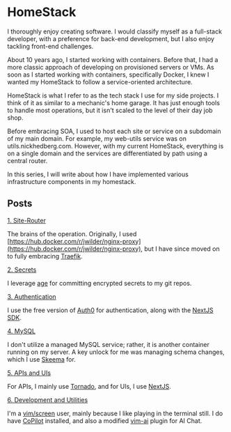 # HomeStack

I thoroughly enjoy creating software. I would classify myself as a full-stack developer, with a preference for back-end development, but I also enjoy tackling front-end challenges.

About 10 years ago, I started working with containers. Before that, I had a more classic approach of developing on provisioned servers or VMs. As soon as I started working with containers, specifically Docker, I knew I wanted my HomeStack to follow a service-oriented architecture.

HomeStack is what I refer to as the tech stack I use for my side projects. I think of it as similar to a mechanic's home garage. It has just enough tools to handle most operations, but it isn't scaled to the level of their day job shop.

Before embracing SOA, I used to host each site or service on a subdomain of my main domain. For example, my web-utils service was on utils.nickhedberg.com. However, with my current HomeStack, everything is on a single domain and the services are differentiated by path using a central router.

In this series, I will write about how I have implemented various infrastructure components in my homestack.

## Posts

[1. Site-Router](/blog/home-stack/1-site-router.md)

The brains of the operation. Originally, I used [https://hub.docker.com/r/jwilder/nginx-proxy](https://hub.docker.com/r/jwilder/nginx-proxy), but I have since moved on to fully embracing [Traefik](https://traefik.io/).

[2. Secrets](/blog/home-stack/2-secrets.md)

I leverage [age](https://github.com/FiloSottile/age) for committing encrypted secrets to my git repos.

[3. Authentication](/blog/home-stack/3-authentication.md)

I use the free version of [Auth0](https://auth0.com/) for authentication, along with the [NextJS SDK](https://github.com/auth0/nextjs-auth0).

[4. MySQL](/blog/home-stack/4-mysql.md)

I don't utilize a managed MySQL service; rather, it is another container running on my server. A key unlock for me was managing schema changes, which I use [Skeema](https://www.skeema.io/) for.

[5. APIs and UIs](/blog/home-stack/5-apis-and-uis.md)

For APIs, I mainly use [Tornado](https://www.tornadoweb.org/en/stable/), and for UIs, I use [NextJS](https://nextjs.org/).

[6. Development and Utilities](/blog/home-stack/6-development-and-utilities.md)

I'm a [vim/screen](https://github.com/photodialectic/tilde) user, mainly because I like playing in the terminal still. I do have [CoPilot](https://github.com/github/copilot.vim) installed, and also a modified [vim-ai](https://github.com/photodialectic/vim-ai) plugin for AI Chat.

